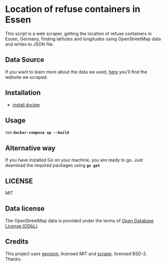 # Location of refuse containers in Essen

This script is a web scraper, getting the location of refuse containers in Essen, Germany, finding latitutes and longitudes using OpenStreetMap data and writes to JSON file.

## Data Source

If you want to learn more about the data we used, [here](http://abfallkalender.ebe-essen.de/containerstandorte-essen.php) you'll find the website we scraped.

## Installation

* [install docker](https://docs.docker.com/engine/installation/)

## Usage

run **`docker-compose up --build`**

## Alternative way
If you have installed Go on your machine, you are ready to go. Just download the required packages using **`go get`**

## LICENSE
MIT

## Data license
The OpenStreetMap data is provided under the terms of [Open Database License (ODbL)](http://opendatacommons.org/licenses/odbl).

## Credits
This project uses [geoosm](https://github.com/nicostuhlfauth/geoosm), licensed MIT and [scrape](https://github.com/yhat/scrape), licensed BSD-2. Thanks.
